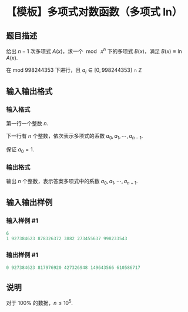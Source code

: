# 【模板】多项式对数函数（多项式 ln）

## 题目描述

给出 $n-1$ 次多项式 $A(x)$，求一个 $\bmod{\:x^n}$ 下的多项式 $B(x)$，满足 $B(x) \equiv \ln A(x)$.

在 $\text{mod } 998244353$ 下进行，且 $a_i \in [0, 998244353] \cap \mathbb{Z}$

## 输入输出格式

### 输入格式

第一行一个整数 $n$.

下一行有 $n$ 个整数，依次表示多项式的系数 $a_0, a_1, \cdots, a_{n-1}$.

保证 $a_0 = 1$.

### 输出格式

输出 $n$ 个整数，表示答案多项式中的系数 $a_0, a_1, \cdots, a_{n-1}$.

## 输入输出样例

### 输入样例 #1

```cpp
6
1 927384623 878326372 3882 273455637 998233543
```


### 输出样例 #1

```cpp
0 927384623 817976920 427326948 149643566 610586717
```


## 说明

对于 $100\%$ 的数据，$n \le 10^5$.

